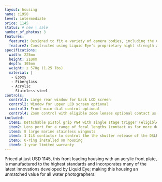 ```yaml
---
layout: housing
name: c1950
level: intermediate
price: 1145
status: # new | sale
number_of_photos: 3
features:
  feature1: Designed to fit a variety of camera bodies, including the Canon EOS 1D, EOS 1D S, EOS 1D Mark II, EOS 1D Mark III, EOS 1D Mark IV. In addition it will fit the Nikon D 2, D 2 X, D 3, D 3 X, D 3 S
  feature2: Constructed using Liquid Eye’s proprietary hight strength and ultra weight epoxy resin sandwiched core technology
specifications:
  width: 225mm
  height: 210mm
  depth: 105mm
  weight: ± 570g (1.25 lbs)
  material: |
   - Epoxy
   - Fiberglass
   - Acrylic
   - Stainless steel
controls:
  control1: Large rear window for back LCD screen
  control2: Window for upper LCD screen optional
  control3: Front main dial control optional
  control4: Zoom control with eligible zoom lenses optional contact us for further details
included:
  item1: Detachable pistol grip PG4 with single stage trigger (eligible for PG3 upgrade)
  item2: Lens port for a range of focal lengths (contact us for more details)
  item3: 8 large marine stainless wingnuts
  item4: 1 ILS contactor to control the the shutter release of the DSLR.
  item5: O-ring installed on housing
  item6: 1 year limited warranty
---
```

Priced at just USD 1145, this front loading housing with an acrylic front plate, is manufactured to the highest standards and incorporates many of the latest innovations developed by Liquid Eye; making this housing an unmatched value for all water photographers.
